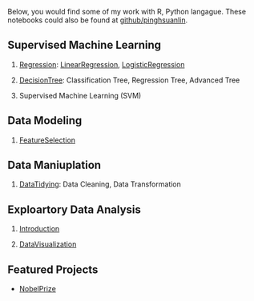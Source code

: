 Below, you would find some of my work with R, Python langague. These notebooks could also be found at [github/pinghsuanlin](https://github.com/Pinghsuanlin/).
## **Supervised Machine Learning**

1. [Regression](projects/regression/regressionAssumption.md): [LinearRegression](projects/regression/linearRegression.md), [LogisticRegression](projects/regression/logisticRegression.md)

3. [DecisionTree](projects/decisionTree.md): Classification Tree, Regression Tree, Advanced Tree

4. Supervised Machine Learning (SVM)



## **Data Modeling**

1. [FeatureSelection](projects/featureSelection.md)


## **Data Maniuplation**

1. [DataTidying](dataTidying): Data Cleaning, Data Transformation

## **Exploartory Data Analysis**

1. [Introduction](projects/exploratoryDataAnalysis.md)

2. [DataVisualization](projects/datavisual/dataVisualization.md)

## Featured Projects
* [NobelPrize](projects/NobelPrize/NobelPrize.md)